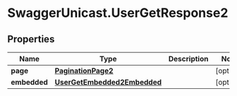 # SwaggerUnicast.UserGetResponse2

## Properties

Name | Type | Description | Notes
------------ | ------------- | ------------- | -------------
**page** | [**PaginationPage2**](PaginationPage2.md) |  | [optional] 
**embedded** | [**UserGetEmbedded2Embedded**](UserGetEmbedded2Embedded.md) |  | [optional] 



